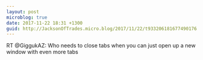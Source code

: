 ```yaml
---
layout: post
microblog: true
date: 2017-11-22 18:31 +1300
guid: http://JacksonOfTrades.micro.blog/2017/11/22/t933206181677490176.html
---
```

RT @GiggukAZ: Who needs to close tabs when you can just open up a new window with even more tabs
